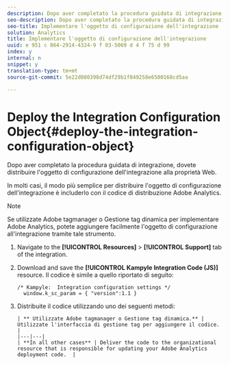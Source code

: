 ```yaml
---
description: Dopo aver completato la procedura guidata di integrazione, dovete distribuire l'oggetto di configurazione dell'integrazione alla proprietà Web.
seo-description: Dopo aver completato la procedura guidata di integrazione, dovete distribuire l'oggetto di configurazione dell'integrazione alla proprietà Web.
seo-title: Implementare l'oggetto di configurazione dell'integrazione
solution: Analytics
title: Implementare l'oggetto di configurazione dell'integrazione
uuid: e 951 c 864-2914-4324-9 f 03-5069 d 4 f 75 d 99
index: y
internal: n
snippet: y
translation-type: tm+mt
source-git-commit: 5e22d080398d74df29b1f849258e6500168cd5aa

---
```



# Deploy the Integration Configuration Object{#deploy-the-integration-configuration-object}

Dopo aver completato la procedura guidata di integrazione, dovete distribuire l'oggetto di configurazione dell'integrazione alla proprietà Web.

In molti casi, il modo più semplice per distribuire l'oggetto di configurazione dell'integrazione è includerlo con il codice di distribuzione Adobe Analytics.

>[!NOTE]
>
>Se utilizzate Adobe tagmanager o Gestione tag dinamica per implementare Adobe Analytics, potete aggiungere facilmente l'oggetto di configurazione all'integrazione tramite tale strumento.

1. Navigate to the **[!UICONTROL Resources]** &gt; **[!UICONTROL Support]** tab of the integration.
1. Download and save the **[!UICONTROL Kampyle Integration Code (JS)]** resource. Il codice è simile a quello riportato di seguito:

   ```
   /* Kampyle:  Integration configuration settings */
     window.k_sc_param = { "version":1.1 }
   ```

1. Distribuite il codice utilizzando uno dei seguenti metodi:

       | ** Utilizzate Adobe tagmanager o Gestione tag dinamica.** | Utilizzate l'interfaccia di gestione tag per aggiungere il codice. |
       |---|---|
       | **In all other cases** | Deliver the code to the organizational resource that is responsible for updating your Adobe Analytics deployment code.  |
   
